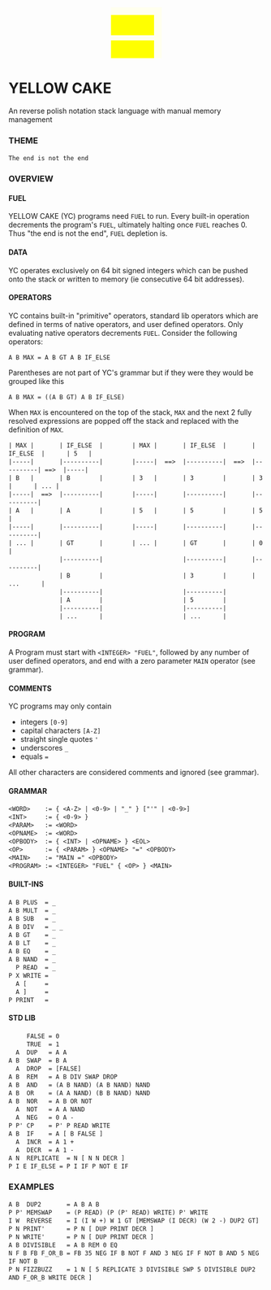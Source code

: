 <p align="center">
  <img src="./logo.svg" width="100"/>
</p>

# YELLOW CAKE

An reverse polish notation stack language with manual memory management

### THEME

    The end is not the end

### OVERVIEW

#### FUEL

YELLOW CAKE (YC) programs need `FUEL` to run. Every built-in operation
decrements the program's `FUEL`, ultimately halting once `FUEL` reaches 0. Thus
"the end is not the end", `FUEL` depletion is.

#### DATA

YC operates exclusively on 64 bit signed integers which can be pushed onto the
stack or written to memory (ie consecutive 64 bit addresses).

#### OPERATORS

YC contains built-in "primitive" operators, standard lib operators which are
defined in terms of native operators, and user defined operators. Only
evaluating native operators decrements `FUEL`. Consider the following operators:

    A B MAX = A B GT A B IF_ELSE

Parentheses are not part of YC's grammar but if they were they would be grouped
like this

    A B MAX = ((A B GT) A B IF_ELSE)

When `MAX` is encountered on the top of the stack, `MAX` and the next 2 fully
resolved expressions are popped off the stack and replaced with the definition
of `MAX`.

```
| MAX |       | IF_ELSE  |        | MAX |       | IF_ELSE  |       | IF_ELSE  |      | 5   |
|-----|       |----------|        |-----|  ==>  |----------|  ==>  |----------| ==>  |-----|
| B   |       | B        |        | 3   |       | 3        |       | 3        |      | ... |
|-----|  ==>  |----------|        |-----|       |----------|       |----------|
| A   |       | A        |        | 5   |       | 5        |       | 5        |
|-----|       |----------|        |-----|       |----------|       |----------|
| ... |       | GT       |        | ... |       | GT       |       | 0        |
              |----------|                      |----------|       |----------|
              | B        |                      | 3        |       | ...      |
              |----------|                      |----------|
              | A        |                      | 5        |
              |----------|                      |----------|
              | ...      |                      | ...      |
```

#### PROGRAM

A Program must start with `<INTEGER> "FUEL"`, followed by any number of user
defined operators, and end with a zero parameter `MAIN` operator (see grammar).

#### COMMENTS

YC programs may only contain

- integers `[0-9]`
- capital characters `[A-Z]`
- straight single quotes `'`
- underscores `_`
- equals `=`

All other characters are considered comments and ignored (see grammar).

#### GRAMMAR

    <WORD>    := { <A-Z> | <0-9> | "_" } ["'" | <0-9>]
    <INT>     := { <0-9> }
    <PARAM>   := <WORD>
    <OPNAME>  := <WORD>
    <OPBODY>  := { <INT> | <OPNAME> } <EOL>
    <OP>      := { <PARAM> } <OPNAME> "=" <OPBODY>
    <MAIN>    := "MAIN =" <OPBODY>
    <PROGRAM> := <INTEGER> "FUEL" { <OP> } <MAIN>

#### BUILT-INS

    A B PLUS  = _
    A B MULT  = _
    A B SUB   = _
    A B DIV   = _ _
    A B GT    = _
    A B LT    = _
    A B EQ    = _
    A B NAND  = _
      P READ  = _
    P X WRITE =
      A [     =
      A ]     =
    P PRINT   =

#### STD LIB

         FALSE = 0
         TRUE  = 1
      A  DUP   = A A
    A B  SWAP  = B A
      A  DROP  = [FALSE]
    A B  REM   = A B DIV SWAP DROP
    A B  AND   = (A B NAND) (A B NAND) NAND
    A B  OR    = (A A NAND) (B B NAND) NAND
    A B  NOR   = A B OR NOT
      A  NOT   = A A NAND
      A  NEG   = 0 A -
    P P' CP    = P' P READ WRITE
    A B  IF    = A [ B FALSE ]
      A  INCR  = A 1 +
      A  DECR  = A 1 -
    A N  REPLICATE  = N [ N N DECR ]
    P I E IF_ELSE = P I IF P NOT E IF

### EXAMPLES

    A B  DUP2       = A B A B
    P P' MEMSWAP    = (P READ) (P (P' READ) WRITE) P' WRITE
    I W  REVERSE    = I (I W +) W 1 GT [MEMSWAP (I DECR) (W 2 -) DUP2 GT]
    P N PRINT'      = P N [ DUP PRINT DECR ]
    P N WRITE'      = P N [ DUP PRINT DECR ]
    A B DIVISIBLE   = A B REM 0 EQ
    N F B FB F_OR_B = FB 35 NEG IF B NOT F AND 3 NEG IF F NOT B AND 5 NEG IF NOT B
    P N FIZZBUZZ    = 1 N [ 5 REPLICATE 3 DIVISIBLE SWP 5 DIVISIBLE DUP2 AND F_OR_B WRITE DECR ]
